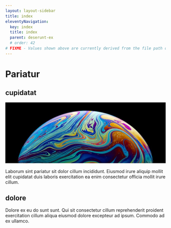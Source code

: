```yaml
---
layout: layout-sidebar
title: index
eleventyNavigation:
  key: index
  title: index
  parent: deserunt-ex
  # order: 42
# FIXME - Values shown above are currently derived from the file path only, except order which is also commented out because it is optional. Correct as desired and delete comment(s).
---
```


# Pariatur

## cupidatat

<img class="bordered" src="/static/images/bulksplash-erebus21-abffiRrT1WA.jpg" alt="bulksplash-erebus21-abffiRrT1WA.jpg" />

Laborum sint pariatur sit dolor cillum incididunt. Eiusmod irure aliquip mollit elit cupidatat duis laboris exercitation ea enim consectetur officia mollit irure cillum.

## dolore

Dolore ex eu do sunt sunt. Qui sit consectetur cillum reprehenderit proident exercitation cillum aliqua eiusmod dolore excepteur ad ipsum. Commodo ad ex ullamco.